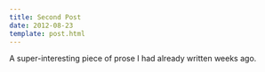 ```yaml
---
title: Second Post
date: 2012-08-23
template: post.html
---
```


A super-interesting piece of prose I had already written weeks ago.